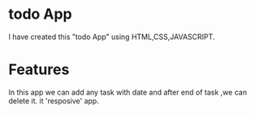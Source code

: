 # todo App
I have created this "todo App" using HTML,CSS,JAVASCRIPT.

# Features
In this app we can add any task with date and after end of task ,we can delete it.
it 'resposive' app.